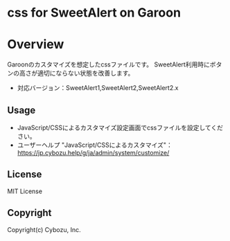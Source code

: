 css for SweetAlert on Garoon
==============
# Overview
Garoonのカスタマイズを想定したcssファイルです。
SweetAlert利用時にボタンの高さが適切にならない状態を改善します。
* 対応バージョン：SweetAlert1,SweetAlert2,SweetAlert2.x

## Usage
* JavaScript/CSSによるカスタマイズ設定画面でcssファイルを設定してください。
* ユーザーヘルプ "JavaScript/CSSによるカスタマイズ"：https://jp.cybozu.help/g/ja/admin/system/customize/

## License
MIT License

## Copyright
Copyright(c) Cybozu, Inc.
